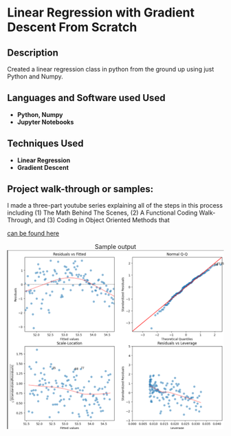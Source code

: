 # Linear Regression with Gradient Descent From Scratch


<h2>Description</h2>
Created a linear regression class in python from the ground up using just Python and Numpy.  
<br />


<h2>Languages and Software used Used</h2>

- <b>Python, Numpy</b> 
- <b>Jupyter Notebooks </b>

<h2>Techniques Used </h2>

- <b>Linear Regression</b>
- <b>Gradient Descent</b>

<h2>Project walk-through or samples:</h2>
I made a three-part youtube series explaining all of the steps in this process including (1) The Math Behind The Scenes, (2) A Functional Coding Walk-Through, and (3) Coding in Object Oriented Methods that 

[can be found here](https://www.youtube.com/watch?v=Sj2PSJ2u4yw&list=PLIpZ6WH0v7hLIq00iit1BpwlBxq2xDHHC)


<p align="center">
Sample output <br/>
<img src="https://github.com/AaronShepanik/Residual-Plots/blob/main/Residual%20Plots%20in%20Python/resid_plots.png"/>
<br />
<br />